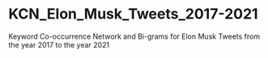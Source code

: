 # KCN_Elon_Musk_Tweets_2017-2021
Keyword Co-occurrence Network and Bi-grams for Elon Musk Tweets from the year 2017 to the year 2021
